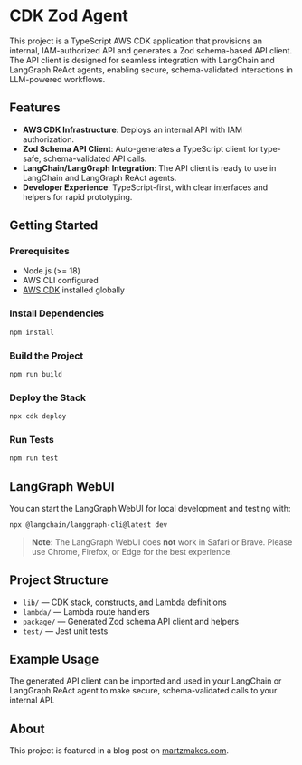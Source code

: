# CDK Zod Agent

This project is a TypeScript AWS CDK application that provisions an internal, IAM-authorized API and generates a Zod schema-based API client. The API client is designed for seamless integration with LangChain and LangGraph ReAct agents, enabling secure, schema-validated interactions in LLM-powered workflows.

## Features

- **AWS CDK Infrastructure**: Deploys an internal API with IAM authorization.
- **Zod Schema API Client**: Auto-generates a TypeScript client for type-safe, schema-validated API calls.
- **LangChain/LangGraph Integration**: The API client is ready to use in LangChain and LangGraph ReAct agents.
- **Developer Experience**: TypeScript-first, with clear interfaces and helpers for rapid prototyping.

## Getting Started

### Prerequisites
- Node.js (>= 18)
- AWS CLI configured
- [AWS CDK](https://docs.aws.amazon.com/cdk/latest/guide/getting_started.html) installed globally

### Install Dependencies

```bash
npm install
```

### Build the Project

```bash
npm run build
```

### Deploy the Stack

```bash
npx cdk deploy
```

### Run Tests

```bash
npm run test
```

## LangGraph WebUI

You can start the LangGraph WebUI for local development and testing with:

```bash
npx @langchain/langgraph-cli@latest dev
```

> **Note:** The LangGraph WebUI does **not** work in Safari or Brave. Please use Chrome, Firefox, or Edge for the best experience.

## Project Structure

- `lib/` — CDK stack, constructs, and Lambda definitions
- `lambda/` — Lambda route handlers
- `package/` — Generated Zod schema API client and helpers
- `test/` — Jest unit tests

## Example Usage

The generated API client can be imported and used in your LangChain or LangGraph ReAct agent to make secure, schema-validated calls to your internal API.

## About

This project is featured in a blog post on [martzmakes.com](https://martzmakes.com/).
